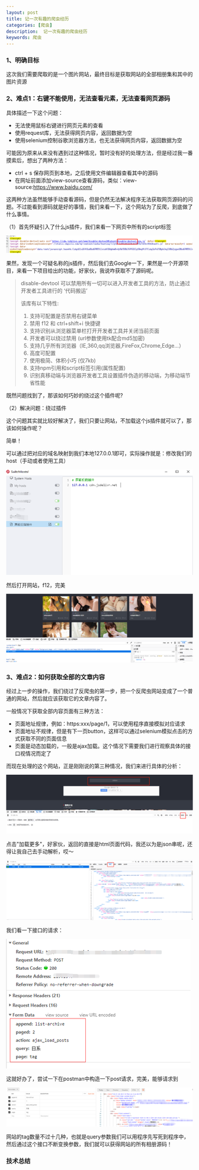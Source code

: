```yaml
---
layout: post
title: 记一次有趣的爬虫经历
categories: [爬虫]
description:  记一次有趣的爬虫经历
keywords: 爬虫
---
```




### 1、明确目标

这次我们需要爬取的是一个图片网站，最终目标是获取网站的全部相册集和其中的图片资源

### 2、难点1：右键不能使用，无法查看元素，无法查看网页源码

具体描述一下这个问题：

- 无法使用鼠标右键进行网页元素的查看
- 使用request库，无法获得网页内容，返回数据为空
- 使用selenium控制谷歌浏览器方法，也无法获得网页内容，返回数据为空



可能因为原来从来没有遇到过这种情况，暂时没有好的处理方法，但是经过我一番摸索后，想出了两种方法：

- ctrl + s 保存网页到本地，之后使用文件编辑器查看其中的源码
- 在网址前面添加view-source查看源码，类似：view-source:https://www.baidu.com/



这两种方法虽然能够手动查看源码，但是仍然无法解决程序无法获取网页源码的问题。不过能看到源码就是好的事情，我们来看一下，这个网站为了反爬，到底做了什么事情。

（1）首先怀疑引入了什么js插件，我们来看一下网页中所有的script标签

![image-20210305175341453](2021-03-05-一次有趣的爬虫经历.assets/image-20210305175341453.png)

果然，发现一个可疑名称的js插件，然后我们去Google一下，果然是一个开源项目，来看一下项目给出的功能，好家伙，我说咋获取不了源码呢。

> disable-devtool 可以禁用所有一切可以进入开发者工具的方法，防止通过开发者工具进行的 ‘代码搬运’
>
> 该库有以下特性:
>
> 1. 支持可配置是否禁用右键菜单
> 2. 禁用 f12 和 ctrl+shift+i 快捷键
> 3. 支持识别从浏览器菜单栏打开开发者工具并关闭当前页面
> 4. 开发者可以绕过禁用 (url参数使用tk配合md5加密)
> 5. 支持几乎所有浏览器（IE,360,qq浏览器,FireFox,Chrome,Edge...）
> 6. 高度可配置
> 7. 使用极简、体积小巧 (仅7kb)
> 8. 支持npm引用和script标签引用(属性配置)
> 9. 识别真移动端与浏览器开发者工具设置插件伪造的移动端，为移动端节省性能

既然问题找到了，那该如何巧妙的绕过这个插件呢?

（2）解决问题：绕过插件

这个问题其实就比较好解决了，我们只要让网站，不加载这个js插件就可以了，那该如何操作呢？

简单！

可以通过把对应的域名映射到我们本地127.0.0.1即可，实际操作就是：修改我们的host（手动或者使用工具）

![image-20210305180333594](2021-03-05-一次有趣的爬虫经历.assets/image-20210305180333594.png)



然后打开网站，f12，完美

![image-20210305180720211](2021-03-05-一次有趣的爬虫经历.assets/image-20210305180720211.png)



### 3、难点2：如何获取全部的文章内容

经过上一步的操作，我们绕过了反爬虫的第一步，把一个反爬虫网站变成了一个普通的网站，然后就应该获取它的文章内容了。

一般情况下获取全部内容页面有三种方法：

- 页面地址规律，例如：https:xxx/page/1，可以使用程序直接模拟对应请求
- 页面地址不规律，但是有下一页button，这样可以通过selenium模拟点击的方式获取不同的页面信息
- 页面是动态加载的，一般是ajax加载。这个情况下需要我们进行观察具体的接口视情况而定了



而现在处理的这个网站，正是刚刚说的第三种情况，我们来进行具体的分析：

![image-20210305181901281](2021-03-05-一次有趣的爬虫经历.assets/image-20210305181901281.png)



点击"加载更多"，好家伙，返回的直接是html页面代码，我还以为是json串呢，还得让我自己去手动解析，哎～

![image-20210305182037299](2021-03-05-一次有趣的爬虫经历.assets/image-20210305182037299.png)

我们看一下接口的请求：

![image-20210305183137971](2021-03-05-一次有趣的爬虫经历.assets/image-20210305183137971.png)



这就好办了，尝试一下在postman中构造一下post请求，完美，能够请求到

![image-20210305183233478](2021-03-05-一次有趣的爬虫经历.assets/image-20210305183233478.png)

网站的tag数量不过十几种，也就是query参数我们可以用程序先写死到程序中，然后通过这个接口不断变换参数，我们就可以获得网站的所有相册源码！















   

### 技术总结